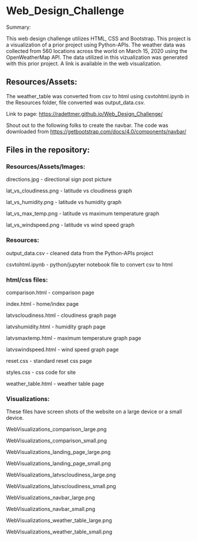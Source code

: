# Web_Design_Challenge

Summary:

This web design challenge utilizes HTML, CSS and Bootstrap.  This project is a visualization of a prior project using Python-APIs. The weather data was collected from 560 locations across the world on March 15, 2020 using the OpenWeatherMap API.
The data utilized in this vizualization was generated with this prior project. A link is available in the web visualization.

## Resources/Assets:

The weather_table was converted from csv to html using csvtohtml.ipynb in the Resources folder, file converted was output_data.csv.

Link to page:  https://radettmer.github.io/Web_Design_Challenge/

Shout out to the following folks to create the navbar.  The code was downloaded from https://getbootstrap.com/docs/4.0/components/navbar/

## Files in the repository:

### Resources/Assets/Images:
directions.jpg - directional sign post picture

lat_vs_cloudiness.png - latitude vs cloudiness graph

lat_vs_humidity.png - latitude vs humidity graph

lat_vs_max_temp.png - latitude vs maximum temperature graph

lat_vs_windspeed.png - latitude vs wind speed graph

### Resources:
output_data.csv - cleaned data from the Python-APIs project

csvtohtml.ipynb - python/jupyter notebook file to convert csv to html

### html/css files:
comparison.html - comparison page

index.html - home/index page

latvscloudiness.html - cloudiness graph page

latvshumidity.html - humidity graph page

latvsmaxtemp.html - maximum temperature graph page

latvswindspeed.html - wind speed graph page

reset.css - standard reset css page

styles.css - css code for site

weather_table.html - weather table page

### Visualizations:
These files have screen shots of the website on a large device or a small device.

WebVisualizations_comparison_large.png

WebVisualizations_comparison_small.png

WebVisualizations_landing_page_large.png

WebVisualizations_landing_page_small.png

WebVisualizations_latvscloudiness_large.png

WebVisualizations_latvscloudiness_small.png

WebVisualizations_navbar_large.png

WebVisualizations_navbar_small.png

WebVisualizations_weather_table_large.png

WebVisualizations_weather_table_small.png
